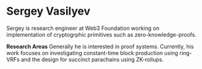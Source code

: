 # Sergey Vasilyev

Sergey is research engineer at Web3 Foundation working on implementation of cryptogrphic primitives such as zero-knowledge-proofs.

**Research Areas**
Generally he is interested in proof systems. Currently, his work focuses on investigating constant-time block production using ring-VRFs and the design for succinct parachains using ZK-rollups.  


